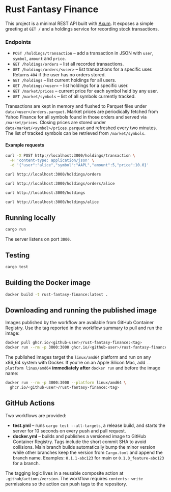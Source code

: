 # Rust Fantasy Finance

This project is a minimal REST API built with [Axum](https://github.com/tokio-rs/axum). It exposes a simple greeting at `GET /` and a holdings service for recording stock transactions.

### Endpoints

- `POST /holdings/transaction` – add a transaction in JSON with `user`, `symbol`, `amount` and `price`.
- `GET /holdings/orders` – list all recorded transactions.
- `GET /holdings/orders/<user>` – list transactions for a specific user. Returns `404` if the user has no orders stored.
- `GET /holdings` – list current holdings for all users.
- `GET /holdings/<user>` – list holdings for a specific user.
- `GET /market/prices` – current price for each symbol held by any user.
- `GET /market/symbols` – list of all symbols currently tracked.

Transactions are kept in memory and flushed to Parquet files under `data/<user>/orders.parquet`.
Market prices are periodically fetched from Yahoo Finance for all symbols found in those orders and served via `/market/prices`. Closing prices are stored under `data/market/<symbol>/prices.parquet` and refreshed every two minutes.
The list of tracked symbols can be retrieved from `/market/symbols`.

#### Example requests

```bash
curl -X POST http://localhost:3000/holdings/transaction \
  -H 'content-type: application/json' \
  -d '{"user":"alice","symbol":"AAPL","amount":5,"price":10.0}'

curl http://localhost:3000/holdings/orders

curl http://localhost:3000/holdings/orders/alice

curl http://localhost:3000/holdings

curl http://localhost:3000/holdings/alice
```

## Running locally

```bash
cargo run
```

The server listens on port `3000`.

## Testing

```bash
cargo test
```

## Building the Docker image

```bash
docker build -t rust-fantasy-finance:latest .
```

## Downloading and running the published image

Images published by the workflow are available from GitHub Container Registry.
Use the tag reported in the workflow summary to pull and run the image:

```bash
docker pull ghcr.io/<github-user>/rust-fantasy-finance:<tag>
docker run --rm -p 3000:3000 ghcr.io/<github-user>/rust-fantasy-finance:<tag>
```

The published images target the `linux/amd64` platform and run on any x86_64
system with Docker. If you're on an Apple Silicon Mac, add
`--platform linux/amd64` **immediately after** `docker run` and before the image
name:

```bash
docker run --rm -p 3000:3000 --platform linux/amd64 \
  ghcr.io/<github-user>/rust-fantasy-finance:<tag>
```

## GitHub Actions

Two workflows are provided:

 - **test.yml** – runs `cargo test --all-targets`, a release build, and starts the server for 10 seconds on every push and pull request.
- **docker.yml** – builds and publishes a versioned image to GitHub Container Registry. Tags include the short commit SHA to avoid collisions. Main branch builds automatically bump the minor version while other branches keep the version from `Cargo.toml` and append the branch name. Examples: `0.1.1-abc123` for main or `0.1.0_feature-abc123` for a branch.

The tagging logic lives in a reusable composite action at `.github/actions/version`.
The workflow requires `contents: write` permissions so the action can push tags to the repository.


